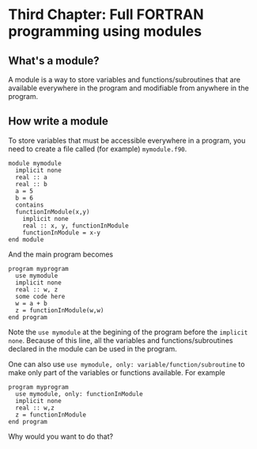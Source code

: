 # Third Chapter: Full FORTRAN programming using modules

## What's a module?

A module is a way to store variables and functions/subroutines that are available everywhere in the program and modifiable from anywhere in the program.

## How write a module

To store variables that must be accessible everywhere in a program, you need to create a file called (for example) ```mymodule.f90```.
```
module mymodule
  implicit none
  real :: a
  real :: b
  a = 5
  b = 6
  contains
  functionInModule(x,y)
    implicit none
    real :: x, y, functionInModule
    functionInModule = x-y
end module
```
And the main program becomes
```
program myprogram
  use mymodule
  implicit none
  real :: w, z
  some code here
  w = a + b
  z = functionInModule(w,w)
end program
```
Note the ```use mymodule``` at the begining of the program before the ```implicit none```. Because of this line, all the variables and functions/subroutines declared in the module can be used in the program.

One can also use ```use mymodule, only: variable/function/subroutine``` to make only part of the variables or functions available. For example
```
program myprogram
  use mymodule, only: functionInModule
  implicit none
  real :: w,z
  z = functionInModule
end program
```
Why would you want to do that?
